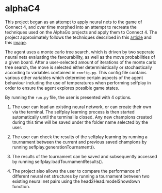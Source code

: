# alphaC4

This project began as an attempt to apply neural nets to the game of Connect 4, and over time morphed into an attempt to recreate the techniques used on the AlphaGo projects and apply them to Connect 4. The project approximately follows the techniques described in this [article](https://web.stanford.edu/~surag/posts/alphazero.html) and this [image](https://miro.medium.com/max/4000/1*0pn33bETjYOimWjlqDLLNw.png).

The agent uses a monte carlo tree search, which is driven by two seperate neural nets evaluating the favourability, as well as the move probabilities of a given board. After a user-selected amount of iterations of the monte carlo tree search, the move is selected either deterministically or stochastically according to variables contained in `config.py`. This config file contains various other variables which determine certain aspects of the agent behaviour including the use of temperatures when performing selfplay in order to ensure the agent explores possible game states.

By running the `run.py` file, the user is presented with 4 options.

1) The user can load an existing neural network, or can create their own via the terminal. The selfplay learning process is then started automatically until the terminal is closed. Any new champions created during this time will be saved under the folder name selected by the user.

2) The user can check the results of the selfplay learning by running a tournament between the current and previous saved champions by running seflplay.generationTournament().

3) The results of the tournament can be saved and subsequently accessed by running selfplay.loadTournamentResults().

4) The project also allows the user to compare the performance of different neural net structures by running a tournament between two existing neural net pairs using the head2Head.modelShowdown function.
